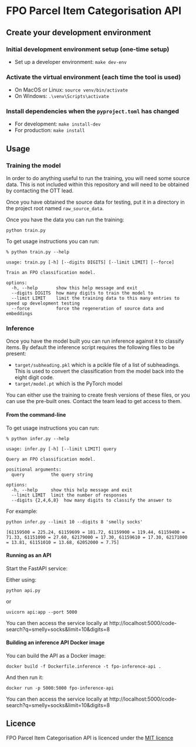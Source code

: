 # FPO Parcel Item Categorisation API

## Create your development environment

### Initial development environment setup (one-time setup)
- Set up a developer environment: `make dev-env`

### Activate the virtual environment (each time the tool is used)
- On MacOS or Linux: `source venv/bin/activate`
- On Windows: `.\venv\Scripts\activate`

### Install dependencies when the `pyproject.toml` has changed
- For development: `make install-dev`
- For production: `make install`

## Usage

### Training the model
In order to do anything useful to run the training, you will need some source data. This is not included within this repository and will need to be obtained by contacting the OTT lead.

Once you have obtained the source data for testing, put it in a directory in the project root named `raw_source_data`.

Once you have the data you can run the training:
```
python train.py
```

To get usage instructions you can run:
```
% python train.py --help
```
```
usage: train.py [-h] [--digits DIGITS] [--limit LIMIT] [--force]

Train an FPO classification model.

options:
  -h, --help       show this help message and exit
  --digits DIGITS  how many digits to train the model to
  --limit LIMIT    limit the training data to this many entries to speed up development testing
  --force          force the regeneration of source data and embeddings
```

### Inference

Once you have the model built you can run inference against it to classify items. By default the inference script requires the following files to be present:

- `target/subheading.pkl` which is a pcikle file of a list of subheadings. This is used to convert the classification from the model back into the eight digit code.
- `target/model.pt` which is the PyTorch model

You can either use the training to create fresh versions of these files, or you can use the pre-built ones. Contact the team lead to get access to them.

#### From the command-line

To get usage instructions you can run:
```
% python infer.py --help
```
```
usage: infer.py [-h] [--limit LIMIT] query

Query an FPO classification model.

positional arguments:
  query          the query string

options:
  -h, --help     show this help message and exit
  --limit LIMIT  limit the number of responses
  --digits {2,4,6,8}  how many digits to classify the answer to
```

For example:

```
python infer.py --limit 10 --digits 8 'smelly socks'
```
```
[61159500 = 225.24, 61159699 = 181.72, 61159900 = 119.44, 61159400 = 71.33, 61151090 = 27.60, 62179000 = 17.30, 61159610 = 17.30, 62171000 = 13.81, 61151010 = 13.68, 62052000 = 7.75]
```

#### Running as an API

Start the FastAPI service:

Either using:

```python api.py```

or

```uvicorn api:app --port 5000```

You can then access the service locally at http://localhost:5000/code-search?q=smelly+socks&limit=10&digits=8

#### Building an inference API Docker image

You can build the API as a Docker image:

```docker build -f Dockerfile.inference -t fpo-inference-api .```

And then run it:

```docker run -p 5000:5000 fpo-inference-api```

You can then access the service locally at http://localhost:5000/code-search?q=smelly+socks&limit=10&digits=8

## Licence

FPO Parcel Item Categorisation API is licenced under the [MIT licence](LICENCE.txt)